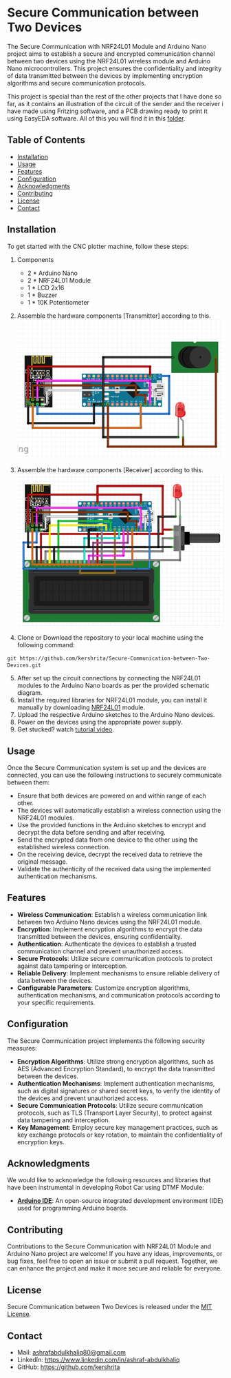 #  Secure Communication between Two Devices

The Secure Communication with NRF24L01 Module and Arduino Nano project aims to establish a secure and encrypted communication channel between two devices using the NRF24L01 wireless module and Arduino Nano microcontrollers. This project ensures the confidentiality and integrity of data transmitted between the devices by implementing encryption algorithms and secure communication protocols.

This project is special than the rest of the other projects that I have done so far, as it contains an illustration of the circuit of the sender and the receiver i have made using Fritzing software, and a PCB drawing ready to print it using EasyEDA software. All of this you will find it in this [folder](https://oshwlab.com/ashrafabdulkhaliq80/security-project).

## Table of Contents

- [Installation](#installation)
- [Usage](#usage)
- [Features](#features)
- [Configuration](#configuration)
- [Acknowledgments](#acknowledgments)
- [Contributing](#contributing)
- [License](#license)
- [Contact](#contact)

## Installation

To get started with the CNC plotter machine, follow these steps:
1. Components
	- 2 * Arduino Nano
	- 2 * NRF24L01 Module
	- 1 * LCD 2x16
	- 1 * Buzzer
	- 1 * 10K Potentiometer

2. Assemble the hardware components [Transmitter] according to this. 
![schematic diagram](transmitter%20device/transmitter%20circuit.png)
3. Assemble the hardware components [Receiver] according to this. 
![schematic diagram](receiver%20device/receiver%20circuit.png)
4. Clone or Download the repository to your local machine using the following command:
```
git https://github.com/kershrita/Secure-Communication-between-Two-Devices.git
```
5. After set up the circuit connections by connecting the NRF24L01 modules to the Arduino Nano boards as per the provided schematic diagram.
6. Install the required libraries for NRF24L01 module, you can install it manually by downloading [NRF24L01](RF24-1.4.6.zip) module.
7. Upload the respective Arduino sketches to the Arduino Nano devices.
8. Power on the devices using the appropriate power supply.
9. Get stucked? watch [tutorial video](https://www.youtube.com/watch?v=2DhNYKvzQjY).

## Usage

Once the Secure Communication system is set up and the devices are connected, you can use the following instructions to securely communicate between them:

- Ensure that both devices are powered on and within range of each other.
- The devices will automatically establish a wireless connection using the NRF24L01 modules.
- Use the provided functions in the Arduino sketches to encrypt and decrypt the data before sending and after receiving.
- Send the encrypted data from one device to the other using the established wireless connection.
- On the receiving device, decrypt the received data to retrieve the original message.
- Validate the authenticity of the received data using the implemented authentication mechanisms.

## Features

- **Wireless Communication**: Establish a wireless communication link between two Arduino Nano devices using the NRF24L01 module.
- **Encryption**: Implement encryption algorithms to encrypt the data transmitted between the devices, ensuring confidentiality.
- **Authentication**: Authenticate the devices to establish a trusted communication channel and prevent unauthorized access.
- **Secure Protocols**: Utilize secure communication protocols to protect against data tampering or interception.
- **Reliable Delivery**: Implement mechanisms to ensure reliable delivery of data between the devices.
- **Configurable Parameters**: Customize encryption algorithms, authentication mechanisms, and communication protocols according to your specific requirements.

## Configuration

The Secure Communication project implements the following security measures:

- **Encryption Algorithms**: Utilize strong encryption algorithms, such as AES (Advanced Encryption Standard), to encrypt the data transmitted between the devices.
- **Authentication Mechanisms**: Implement authentication mechanisms, such as digital signatures or shared secret keys, to verify the identity of the devices and prevent unauthorized access.
- **Secure Communication Protocols**: Utilize secure communication protocols, such as TLS (Transport Layer Security), to protect against data tampering and interception.
- **Key Management**: Employ secure key management practices, such as key exchange protocols or key rotation, to maintain the confidentiality of encryption keys.

## Acknowledgments

We would like to acknowledge the following resources and libraries that have been instrumental in developing Robot Car using DTMF Module:

- **[Arduino IDE](https://www.arduino.cc/en/software)**:  An open-source integrated development environment (IDE) used for programming Arduino boards.

## Contributing

Contributions to the Secure Communication with NRF24L01 Module and Arduino Nano project are welcome! If you have any ideas, improvements, or bug fixes, feel free to open an issue or submit a pull request. Together, we can enhance the project and make it more secure and reliable for everyone.

## License

Secure Communication between Two Devices is released under the [MIT License](LICENSE).

## Contact

- Mail: ashrafabdulkhaliq80@gmail.com
- LinkedIn: https://www.linkedin.com/in/ashraf-abdulkhaliq
- GitHub: https://github.com/kershrita